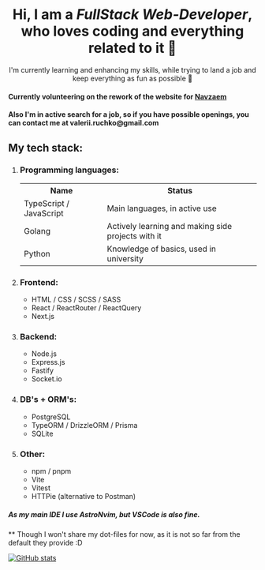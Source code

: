 <div align="center">
	<h1> Hi, I am a <em>FullStack Web-Developer</em>, who loves coding and everything related to it 👀 </h1>
		<p>I'm currently learning and enhancing my skills, while trying to land a job and keep everything as fun as possible 💃</p>
</div>
<h4>Currently volunteering on the rework of the website for <a href="https://navzaem.com/">Navzaem</a></h4>
<h4>Also I'm in active search for a job, so if you have possible openings, you can contact me at <mail>valerii.ruchko@gmail.com</mail></h4>
<h2>My tech stack:</h2>
<ol>
  <li><h3>Programming languages:</h3></li>
		<table>
			<tr>
				<th>Name</th>
				<th>Status</th>
			</tr>
			<tr>
				<td>TypeScript / JavaScript</td>
				<td>Main languages, in active use</td>
			</tr>
			<tr>
				<td>Golang</td>
				<td>Actively learning and making side projects with it</td>
			</tr>
			<tr>
				<td>Python</td>
				<td>Knowledge of basics, used in university</td>
			</tr>
		</table>
	<li><h3>Frontend:</h3></li>
	<ul>
		<li>HTML / CSS / SCSS / SASS</li>
		<li>React / ReactRouter / ReactQuery </li>
		<li>Next.js</li>
	</ul>
	<li><h3>Backend:</h3></li>
	<ul>
		<li>Node.js</li>
		<li>Express.js</li>
		<li>Fastify</li>
		<li>Socket.io</li>
	</ul>
	<li><h3>DB's + ORM's:</h3></li>
	<ul>
		<li>PostgreSQL</li>
		<li>TypeORM / DrizzleORM / Prisma</li>
		<li>SQLite</li>
	</ul>
	<li><h3>Other:</h3></li>
	<ul>
		<li>npm / pnpm</li>
		<li>Vite</li>
		<li>Vitest</li>
		<li>HTTPie (alternative to Postman)</li>
	</ul>
</ol>

<h5>As my main IDE I use AstroNvim, but VSCode is also fine.</h5>
<p>** Though I won't share my dot-files for now, as it is not so far from the default they provide :D</p>

[![GitHub stats](https://github-readme-stats.vercel.app/api?username=valeriiruchko)](https://github.com/anuraghazra/github-readme-stats)

<!--
**ValeriiRuchko/ValeriiRuchko** is a ✨ _special_ ✨ repository because its `README.md` (this file) appears on your GitHub profile.

Here are some ideas to get you started:

- 🔭 I’m currently working on ...
- 🌱 I’m currently learning ...
- 👯 I’m looking to collaborate on ...
- 🤔 I’m looking for help with ...
- 💬 Ask me about ...
- 📫 How to reach me: ...
- 😄 Pronouns: ...
- ⚡ Fun fact: ...
-->

